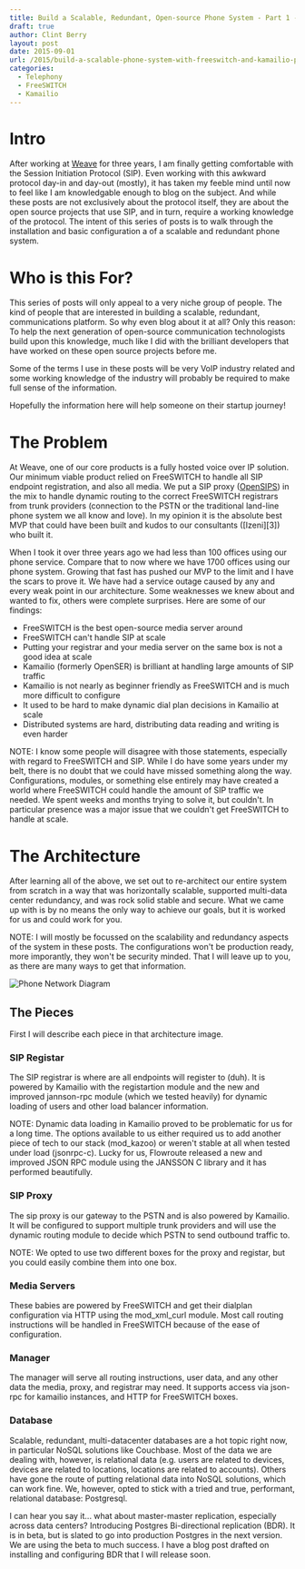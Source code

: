 ```yaml
---
title: Build a Scalable, Redundant, Open-source Phone System - Part 1 - Architecture
draft: true
author: Clint Berry
layout: post
date: 2015-09-01
url: /2015/build-a-scalable-phone-system-with-freeswitch-and-kamailio-part-1/
categories:
  - Telephony
  - FreeSWITCH
  - Kamailio
---
```


# Intro

After working at [Weave][1] for three years, I am finally getting comfortable with the Session Initiation Protocol (SIP). Even working with this awkward protocol day-in and day-out (mostly), it has taken my feeble mind until now to feel like I am knowledgable enough to blog on the subject. And while these posts are not exclusively about the protocol itself, they are about the open source projects that use SIP, and in turn, require a working knowledge of the protocol. The intent of this series of posts is to walk through the installation and basic configuration a of a scalable and redundant phone system. 

# Who is this For?

This series of posts will only appeal to a very niche group of people. The kind of people that are interested in building a scalable, redundant, communications platform. So why even blog about it at all? Only this reason: To help the next generation of open-source communication technologists build upon this knowledge, much like I did with the brilliant developers that have worked on these open source projects before me. 

Some of the terms I use in these posts will be very VoIP industry related and some working knowledge of the industry will probably be required to make full sense of the information.

Hopefully the information here will help someone on their startup journey! 


# The Problem

At Weave, one of our core products is a fully hosted voice over IP solution. Our minimum viable product relied on FreeSWITCH to handle all SIP endpoint registration, and also all media. We put a SIP proxy ([OpenSIPS][2]) in the mix to handle dynamic routing to the correct FreeSWITCH registrars from trunk providers (connection to the PSTN or the traditional land-line phone system we all know and love). In my opinion it is the absolute best MVP that could have been built and kudos to our consultants ([Izeni][3]) who built it. 

When I took it over three years ago we had less than 100 offices using our phone service. Compare that to now where we have 1700 offices using our phone system. Growing that fast has pushed our MVP to the limit and I have the scars to prove it. We have had a service outage caused by any and every weak point in our architecture. Some weaknesses we knew about and wanted to fix, others were complete surprises. Here are some of our findings:

* FreeSWITCH is the best open-source media server around
* FreeSWITCH can't handle SIP at scale
* Putting your registrar and your media server on the same box is not a good idea at scale
* Kamailio (formerly OpenSER) is brilliant at handling large amounts of SIP traffic
* Kamailio is not nearly as beginner friendly as FreeSWITCH and is much more difficult to configure
* It used to be hard to make dynamic dial plan decisions in Kamailio at scale
* Distributed systems are hard, distributing data reading and writing is even harder


NOTE: I know some people will disagree with those statements, especially with regard to FreeSWITCH and SIP. While I do have some years under my belt, there is no doubt that we could have missed something along the way. Configurations, modules, or something else entirely may have created a world where FreeSWITCH could handle the amount of SIP traffic we needed. We spent weeks and months trying to solve it, but couldn't. In particular presence was a major issue that we couldn't get FreeSWITCH to handle at scale.

# The Architecture

After learning all of the above, we set out to re-architect our entire system from scratch in a way that was horizontally scalable, supported multi-data center redundancy, and was rock solid stable and secure. What we came up with is by no means the only way to achieve our goals, but it is worked for us and could work for you.

NOTE: I will mostly be focussed on the scalability and redundancy aspects of the system in these posts. The configurations won't be production ready, more imporantly, they won't be security minded. That I will leave up to you, as there are many ways to get that information.

<img src="/images/phone-network-diagram.png" alt="Phone Network Diagram" style="max-width:100%;height:auto;"/>


## The Pieces

First I will describe each piece in that architecture image.

### SIP Registar

The SIP registrar is where are all endpoints will register to (duh). It is powered by Kamailio with the registartion module and the new and improved jannson-rpc module (which we tested heavily) for dynamic loading of users and other load balancer information. 

NOTE: Dynamic data loading in Kamailio proved to be problematic for us for a long time. The options available to us either required us to add another piece of tech to our stack (mod_kazoo) or weren't stable at all when tested under load (jsonrpc-c). Lucky for us, Flowroute released a new and improved JSON RPC module using the JANSSON C library and it has performed beautifully.

### SIP Proxy

The sip proxy is our gateway to the PSTN and is also powered by Kamailio. It will be configured to support multiple trunk providers and will use the dynamic routing module to decide which PSTN to send outbound traffic to. 

NOTE: We opted to use two different boxes for the proxy and registar, but you could easily combine them into one box.

### Media Servers

These babies are powered by FreeSWITCH and get their dialplan configuration via HTTP using the mod\_xml_curl module. Most call routing instructions will be handled in FreeSWITCH because of the ease of configuration. 

### Manager

The manager will serve all routing instructions, user data, and any other data the media, proxy, and registrar may need. It supports access via json-rpc for kamailio instances, and HTTP for FreeSWITCH boxes.

### Database

Scalable, redundant, multi-datacenter databases are a hot topic right now, in particular NoSQL solutions like Couchbase. Most of the data we are dealing with, however, is relational data (e.g. users are related to devices, devices are related to locations, locations are related to accounts). Others have gone the route of putting relational data into NoSQL solutions, which can work fine. We, however, opted to stick with a tried and true, performant, relational database: Postgresql. 

I can hear you say it... what about master-master replication, especially across data centers? Introducing Postgres Bi-directional replication (BDR). It is in beta, but is slated to go into production Postgres in the next version. We are using the beta to much success. I have a blog post drafted on installing and configuring BDR that I will release soon.








[1]:http://getweave.com
[2]:http://opensips.org